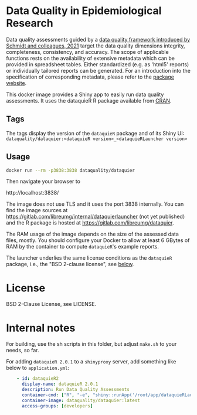 # Data Quality in Epidemiological Research

Data quality assessments guided by a
[data quality framework introduced by Schmidt and colleagues, 2021](doi:10.1186/s12874-021-01252-7)
target the data quality dimensions integrity, completeness, consistency, and
accuracy. The scope of applicable functions rests on the
availability of extensive metadata which can be provided in
spreadsheet tables. Either standardized (e.g. as 'html5' reports) or
individually tailored reports can be generated. For an introduction
into the specification of corresponding metadata, please refer to the
[package website](https://dataquality.qihs.uni-greifswald.de/Annotation_of_Metadata.html).

This docker image provides a Shiny app to easily run data quality assessments.
It uses the dataquieR R package
available from [CRAN](https://cran.r-project.org/package=dataquieR).

## Tags

The tags display the version of the `dataquieR` package and of its Shiny UI:
`dataquality/dataquier:<dataquieR version>_<dataquieRLauncher version>`

## Usage

```bash
docker run --rm -p3838:3838 dataquality/dataquier
```

Then navigate your browser to 

http://localhost:3838/

The image does not use TLS and it uses the port 3838 internally. You can find
the image sources at https://gitlab.com/libreumg/internal/dataquierlauncher
(not yet published) and the R package is hosted at 
https://gitlab.com/libreumg/dataquier.

The RAM usage of the image depends on the size of the assessed data files, 
mostly. You should configure your Docker to allow at least 6 GBytes of RAM
by the container to compute `dataquieR`'s example reports.

The launcher underlies the same license conditions as the `dataquieR` package,
i.e.,	the "BSD 2-clause license", see [below](#license).

# License

BSD 2-Clause License, see LICENSE.

# Internal notes

For building, use the sh scripts in this folder, but adjust `make.sh` to your
needs, so far.

For adding `dataquieR 2.0.1` to a `shinyproxy` server, add something like below to
`application.yml`:

```yaml
    - id: dataquieR2
      display-name: dataquieR 2.0.1
      description: Run Data Quality Assessments
      container-cmd: ["R", "-e", "shiny::runApp('/root/app/dataquieRLauncher')"]
      container-image: dataquality/dataquier:latest
      access-groups: [developers]
```
